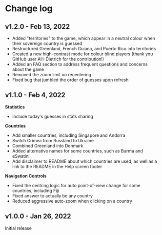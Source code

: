 # Change log

## v1.2.0 - Feb 13, 2022

- Added "territories" to the game, which appear in a neutral colour when their sovereign country is guessed
- Restructured Greenland, French Guiana, and Puerto Rico into territories
- Created a new high-contrast mode for colour blind players (thank you GitHub user AH-Dietrich for the contribution!)
- Added an FAQ section to address frequent questions and concerns about the game
- Removed the zoom limit on recentering
- Fixed bug that jumbled the order of guesses upon refresh

## v1.1.0 - Feb 4, 2022

**Statistics**
- Include today's guesses in stats sharing

**Countries**
- Add smaller countries, including Singapore and Andorra
- Switch Crimea from Russland to Ukraine
- Combined Greenland into Denmark
- Added alternative names for some countries, such as Burma and eSwatini
- Add disclaimer to README about which countries are used, as well as a link to the README in the Help screen footer 

**Navigation Controls**
- Fixed the centring logic for auto point-of-view change for some countries, including Fiji
- Fixed answer to actually be any country
- Reduced aggressive auto-zoom when clicking on a country


## v1.0.0 - Jan 26, 2022

Initial release